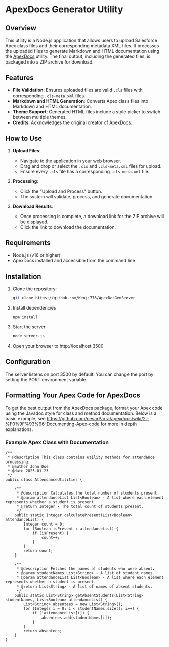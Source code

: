 # ApexDocs Generator Utility

## Overview

This utility is a Node.js application that allows users to upload Salesforce Apex class files and their corresponding metadata XML files. It processes the uploaded files to generate Markdown and HTML documentation using the [ApexDocs](https://github.com/cesarParra/apexdocs) utility. The final output, including the generated files, is packaged into a ZIP archive for download.

## Features

- **File Validation**: Ensures uploaded files are valid `.cls` files with corresponding `.cls-meta.xml` files.
- **Markdown and HTML Generation**: Converts Apex class files into Markdown and HTML documentation.
- **Theme Support**: Generated HTML files include a style picker to switch between multiple themes.
- **Credits**: Acknowledges the original creator of ApexDocs.

## How to Use

1. **Upload Files**:
   - Navigate to the application in your web browser.
   - Drag and drop or select the `.cls` and `.cls-meta.xml` files for upload.
   - Ensure every `.cls` file has a corresponding `.cls-meta.xml` file.
   
2. **Processing**:
   - Click the "Upload and Process" button.
   - The system will validate, process, and generate documentation.

3. **Download Results**:
   - Once processing is complete, a download link for the ZIP archive will be displayed.
   - Click the link to download the documentation.

## Requirements

- Node.js (v16 or higher)
- ApexDocs installed and accessible from the command line

## Installation

1. Clone the repository:
   ```bash
   git clone https://github.com/Kenji776/ApexDocGenServer
2. Install dependencies
    ```bash
    npm install
3. Start the server
    ```bash
    node server.js
4. Open your browser to http://localhost:3500

## Configuration
The server listens on port 3500 by default. You can change the port by setting the PORT environment variable.


## Formatting Your Apex Code for ApexDocs

To get the best output from the ApexDocs package, format your Apex code using the Javadoc style for class and method documentation. Below is a basic example, see https://github.com/cesarParra/apexdocs/wiki/2.-%F0%9F%93%96-Documenting-Apex-code for more in depth explanations.

### Example Apex Class with Documentation
```apex
/**
 * @description This class contains utility methods for attendance processing.
 * @author John Doe
 * @date 2025-01-23
 */
public class AttendanceUtilities {

    /**
     * @description Calculates the total number of students present.
     * @param attendanceList List<Boolean> - A list where each element represents whether a student is present.
     * @return Integer - The total count of students present.
     */
    public static Integer calculatePresent(List<Boolean> attendanceList) {
        Integer count = 0;
        for (Boolean isPresent : attendanceList) {
            if (isPresent) {
                count++;
            }
        }
        return count;
    }

    /**
     * @description Fetches the names of students who were absent.
     * @param studentNames List<String> - A list of student names.
     * @param attendanceList List<Boolean> - A list where each element represents whether a student is present.
     * @return List<String> - A list of names of absent students.
     */
    public static List<String> getAbsentStudents(List<String> studentNames, List<Boolean> attendanceList) {
        List<String> absentees = new List<String>();
        for (Integer i = 0; i < studentNames.size(); i++) {
            if (!attendanceList[i]) {
                absentees.add(studentNames[i]);
            }
        }
        return absentees;
    }
}
